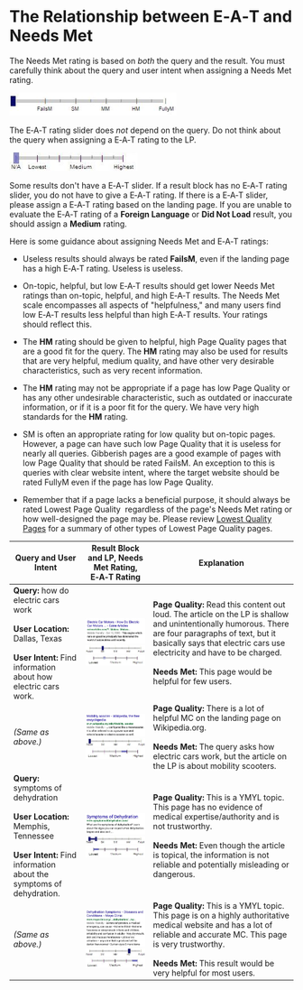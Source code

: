# The Relationship between E‑A‑T and Needs Met

The Needs Met rating is based on _both_ the query and the result. You must carefully think about the query and user intent when assigning a Needs Met rating.

![](../images/needs-met-na.jpg)

The E‑A‑T rating slider does _not_ depend on the query. Do not think about the query when assigning a E‑A‑T rating to the LP.

![](../images/eat-na.jpg)

Some results don't have a E‑A‑T slider. If a result block has no E‑A‑T rating slider, you do not have to give a E‑A‑T rating. If there is a E‑A‑T slider, please assign a E‑A‑T rating based on the landing page. If you are unable to evaluate the E‑A‑T rating of a **Foreign Language** or **Did Not Load** result, you should assign a **Medium** rating.

Here is some guidance about assigning Needs Met and E‑A‑T ratings:

- Useless results should always be rated **FailsM**, even if the landing page has a high E‑A‑T rating. Useless is useless.

- On-topic, helpful, but low E‑A‑T results should get lower Needs Met ratings than on-topic, helpful, and high E‑A‑T results. The Needs Met scale encompasses all aspects of "helpfulness," and many users find low E‑A‑T results less helpful than high E‑A‑T results. Your ratings should reflect this.

- The **HM** rating should be given to helpful, high Page Quality pages that are a good fit for the query. The **HM** rating may also be used for results that are very helpful, medium quality, and have other very desirable characteristics, such as very recent information.

- The **HM** rating may not be appropriate if a page has low Page Quality or has any other undesirable characteristic, such as outdated or inaccurate information, or if it is a poor fit for the query. We have very high standards for the **HM** rating.

- SM is often an appropriate rating for low quality but on-topic pages. However, a page can have such low Page Quality that it is useless for nearly all queries. Gibberish pages are a good example of pages with low Page Quality that should be rated FailsM. An exception to this is queries with clear website intent, where the target website should be rated FullyM even if the page has low Page Quality.

- Remember that if a page lacks a beneficial purpose, it should always be rated Lowest Page Quality ­ regardless of the page's Needs Met rating or how well­-designed the page may be. Please review [Lowest Quality Pages](../page-quality-rating-guideline/7-lowest-quality-pages) for a summary of other types of Lowest Page Quality pages.

Query and User Intent|Result Block and LP, Needs Met Rating, E‑A‑T Rating|Explanation
---|---|---
**Query:** <span class="query">how do electric cars work</span><br><br>**User Location:** Dallas, Texas<br><br>**User Intent:** Find information about how electric cars work.|![](../images/img628.jpg)<br>![needs met scale - slightly meets](../images/sm.jpg)![page quality scale - low](../images/low.jpg)|**Page Quality:** Read this content out loud. The article on the LP is shallow and unintentionally humorous. There are four paragraphs of text, but it basically says that electric cars use electricity and have to be charged.<br><br>**Needs Met:** This page would be helpful for few users.
*(Same as above.)*|![](../images/img631.jpg)<br>![needs met scale - fails to meet](../images/failsm.jpg)![page quality scale - medium+ - narrow range](../images/medium+narrow.jpg)|**Page Quality:** There is a lot of helpful MC on the landing page on Wikipedia.org.<br><br>**Needs Met:** The query asks how electric cars work, but the article on the LP is about mobility scooters.
**Query:** <span class="query">symptoms of dehydration</span><br><br>**User Location:** Memphis, Tennessee<br><br>**User Intent:** Find information about the symptoms of dehydration.|![](../images/img634.jpg)<br>![needs met scale - fails to meet - narrow range](../images/failsm-narrow.jpg)![page quality scale - lowest - narrow range](../images/lowest-narrow.jpg)|**Page Quality:** This is a YMYL topic. This page has no evidence of medical expertise/authority and is not trustworthy.<br><br>**Needs Met:** Even though the article is topical, the information is not reliable and potentially misleading or dangerous.
*(Same as above.)*|![](../images/img637.jpg)<br>![needs met scale - highly meets](../images/hm.jpg)![page quality scale - high+ - narrow range](../images/high+narrow.jpg)|**Page Quality:** This is a YMYL topic. This page is on a highly authoritative medical website and has a lot of reliable and accurate MC. This page is very trustworthy.<br><br>**Needs Met:** This result would be very helpful for most users.
